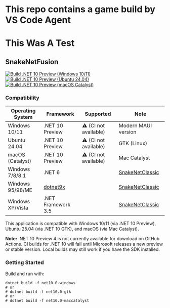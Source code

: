 # **This repo contains a game build by VS Code Agent**  
# **This Was A Test**

## SnakeNetFusion

<!--
NOTE: .NET 10 Preview 4 is currently not available for download on GitHub Actions. The following badges may show failing status until a new preview or stable version is released by Microsoft.
-->
[![Build .NET 10 Preview (Windows 10/11)](https://github.com/WhiteWrym18/SnakeNetFusion/actions/workflows/.net10-preview-windows.yml/badge.svg?branch=main)](https://github.com/WhiteWrym18/SnakeNetFusion/actions/workflows/.net10-preview-windows.yml)
[![Build .NET 10 Preview (Ubuntu 24.04)](https://github.com/WhiteWrym18/SnakeNetFusion/actions/workflows/.net10-ubuntu-2404.yml/badge.svg?branch=main)](https://github.com/WhiteWrym18/SnakeNetFusion/actions/workflows/.net10-ubuntu-2404.yml)
[![Build .NET 10 Preview (macOS Catalyst)](https://github.com/WhiteWrym18/SnakeNetFusion/actions/workflows/.net10-MacCatalyst.yml/badge.svg?branch=main)](https://github.com/WhiteWrym18/SnakeNetFusion/actions/workflows/.net10-MacCatalyst.yml)

### Compatibility

| Operating System      | Framework          | Supported            | Note                                                     |
|----------------------|--------------------|----------------------|----------------------------------------------------------|
| Windows 10/11        | .NET 10 Preview    | ⚠️ (CI not available) | Modern MAUI version                                      |
| Ubuntu 24.04         | .NET 10 Preview    | ⚠️ (CI not available) | GTK (Linux)                                              |
| macOS (Catalyst)     | .NET 10 Preview    | ⚠️ (CI not available) | Mac Catalyst                                             |
| Windows 7/8/8.1      | .NET 6             || [SnakeNetClassic](https://github.com/WhiteWrym18/SnakeNetClassic)                 |
| Windows 95/98/ME     |[dotnet9x ](https://github.com/itsmattkc/dotnet9x)|| [SnakeNetClassic](https://github.com/WhiteWrym18/SnakeNetClassic) |
| Windows XP/Vista     | .NET Framework 3.5 || [SnakeNetClassic](https://github.com/WhiteWrym18/SnakeNetClassic)                 |

This application is compatible with Windows 10/11 (via .NET 10 Preview), Ubuntu 25.04 (via .NET 10 GTK), and macOS (via Mac Catalyst).


**Note:** .NET 10 Preview 4 is not currently available for download on GitHub Actions. CI builds for .NET 10 will fail until Microsoft releases a new preview or stable version. Local builds may still work if you have the SDK installed.

### Getting Started

Build and run with:

```
dotnet build -f net10.0-windows
# or
# dotnet build -f net10.0-gtk
# or
# dotnet build -f net10.0-maccatalyst
```
